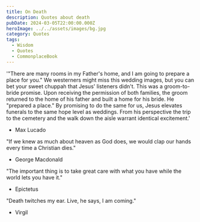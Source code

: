 ```yaml
---
title: On Death
description: Quotes about death
pubDate: 2024-03-05T22:00:00.000Z
heroImage: ../../assets/images/bg.jpg
category: Quotes
tags:
  - Wisdom
  - Quotes
  - CommonplaceBook
---
```


'"There are many rooms in my Father's home, and I am going to prepare a place for you." We westerners might miss this wedding images, but you can bet your sweet chuppah that Jesus' listeners didn't. This was a groom-to-bride promise. Upon receiving the permission of both families, the groom returned to the home of his father and built a home for his bride. He "prepared a place." By promising to do the same for us, Jesus elevates funerals to the same hope level as weddings. From his perspective the trip to the cemetery and the walk down the aisle warrant identical excitement.'
- Max Lucado

"If we knew as much about heaven as God does, we would clap our hands every time a Christian dies."
- George Macdonald

"The important thing is to take great care with what you have while the world lets you have it."
- Epictetus

"Death twitches my ear. Live, he says, I am coming."
- Virgil


